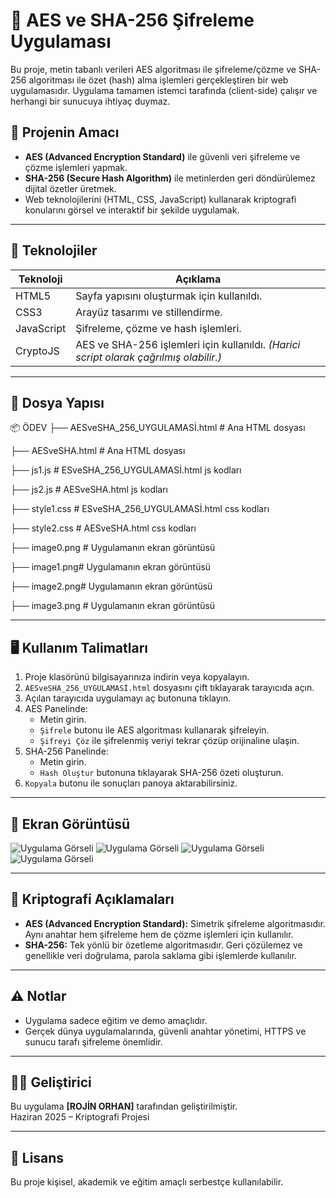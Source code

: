 # 🔐 AES ve SHA-256 Şifreleme Uygulaması

Bu proje, metin tabanlı verileri AES algoritması ile şifreleme/çözme ve SHA-256 algoritması ile özet (hash) alma işlemleri gerçekleştiren bir web uygulamasıdır. Uygulama tamamen istemci tarafında (client-side) çalışır ve herhangi bir sunucuya ihtiyaç duymaz.

## 🎯 Projenin Amacı

- **AES (Advanced Encryption Standard)** ile güvenli veri şifreleme ve çözme işlemleri yapmak.
- **SHA-256 (Secure Hash Algorithm)** ile metinlerden geri döndürülemez dijital özetler üretmek.
- Web teknolojilerini (HTML, CSS, JavaScript) kullanarak kriptografi konularını görsel ve interaktif bir şekilde uygulamak.

---

## 🧩 Teknolojiler

| Teknoloji     | Açıklama                                  |
|---------------|--------------------------------------------|
| HTML5         | Sayfa yapısını oluşturmak için kullanıldı. |
| CSS3          | Arayüz tasarımı ve stillendirme.           |
| JavaScript    | Şifreleme, çözme ve hash işlemleri.        |
| CryptoJS      | AES ve SHA-256 işlemleri için kullanıldı. *(Harici script olarak çağrılmış olabilir.)* |

---

## 📁 Dosya Yapısı

📦 ÖDEV
├── AESveSHA_256_UYGULAMASİ.html # Ana HTML dosyası

├── AESveSHA.html # Ana HTML dosyası

├── js1.js # ESveSHA_256_UYGULAMASİ.html js kodları

├── js2.js # AESveSHA.html js kodları

├── style1.css # ESveSHA_256_UYGULAMASİ.html css kodları

├── style2.css # AESveSHA.html css kodları

├── image0.png # Uygulamanın ekran görüntüsü

├── image1.png# Uygulamanın ekran görüntüsü

├── image2.png# Uygulamanın ekran görüntüsü

├── image3.png # Uygulamanın ekran görüntüsü



---

## 🖥️ Kullanım Talimatları

1. Proje klasörünü bilgisayarınıza indirin veya kopyalayın.
2. `AESveSHA_256_UYGULAMASİ.html` dosyasını çift tıklayarak tarayıcıda açın.
3. Açılan tarayıcıda uygulamayı aç butonuna tıklayın.
4. AES Panelinde:
   - Metin girin.
   - `Şifrele` butonu ile AES algoritması kullanarak şifreleyin.
   - `Şifreyi Çöz` ile şifrelenmiş veriyi tekrar çözüp orijinaline ulaşın.
5. SHA-256 Panelinde:
   - Metin girin.
   - `Hash Oluştur` butonuna tıklayarak SHA-256 özeti oluşturun.
6. `Kopyala` butonu ile sonuçları panoya aktarabilirsiniz.

---

## 📸 Ekran Görüntüsü

![Uygulama Görseli](ödev/image0.png)
![Uygulama Görseli](ödev/image1.png)
![Uygulama Görseli](ödev/image2.png)
![Uygulama Görseli](ödev/image3.png)

---

## 🔐 Kriptografi Açıklamaları

- **AES (Advanced Encryption Standard):** Simetrik şifreleme algoritmasıdır. Aynı anahtar hem şifreleme hem de çözme işlemleri için kullanılır.
- **SHA-256:** Tek yönlü bir özetleme algoritmasıdır. Geri çözülemez ve genellikle veri doğrulama, parola saklama gibi işlemlerde kullanılır.

---

## ⚠️ Notlar

- Uygulama sadece eğitim ve demo amaçlıdır.
- Gerçek dünya uygulamalarında, güvenli anahtar yönetimi, HTTPS ve sunucu tarafı şifreleme önemlidir.

---

## 🧑‍💻 Geliştirici

Bu uygulama **[ROJİN ORHAN]** tarafından geliştirilmiştir.  
Haziran 2025 – Kriptografi Projesi

---

## 📝 Lisans

Bu proje kişisel, akademik ve eğitim amaçlı serbestçe kullanılabilir.
